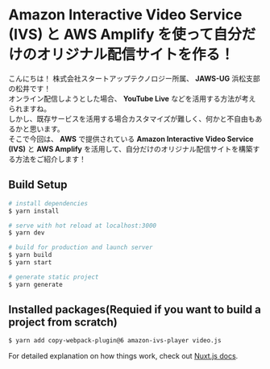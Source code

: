 # Amazon Interactive Video Service (IVS) と AWS Amplify を使って自分だけのオリジナル配信サイトを作る！
こんにちは！ 株式会社スタートアップテクノロジー所属、 **JAWS-UG** 浜松支部の松井です！  
オンライン配信しようとした場合、 **YouTube Live** などを活用する方法が考えられますね。  
しかし、既存サービスを活用する場合カスタマイズが難しく、何かと不自由もあるかと思います。  
そこで今回は、 **AWS** で提供されている **Amazon Interactive Video Service (IVS)** と **AWS Amplify** を活用して、自分だけのオリジナル配信サイトを構築する方法をご紹介します！

## 

## Build Setup

```bash
# install dependencies
$ yarn install

# serve with hot reload at localhost:3000
$ yarn dev

# build for production and launch server
$ yarn build
$ yarn start

# generate static project
$ yarn generate
```

## Installed packages(Requied if you want to build a project from scratch)

```bash
$ yarn add copy-webpack-plugin@6 amazon-ivs-player video.js
```

For detailed explanation on how things work, check out [Nuxt.js docs](https://nuxtjs.org).
